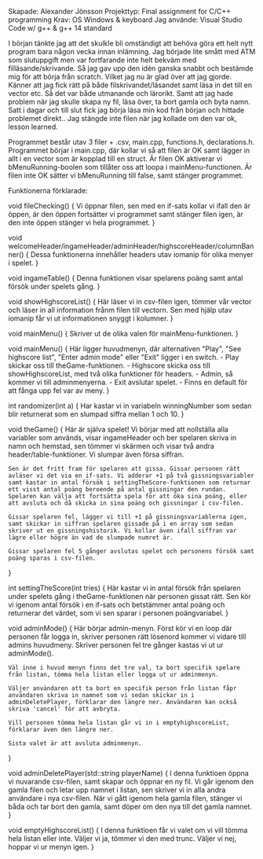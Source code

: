 Skapade:        Alexander Jönsson
Projekttyp:     Final assignment for C/C++ programming
Krav:           OS Windows & keyboard
Jag använde:    Visual Studio Code w/ g++ & g++ 14 standard

I början tänkte jag att det skulkle bli omständigt att behöva göra ett helt nytt program bara någon vecka innan inlämning.
Jag började lite smått med ATM som slutuppgift men var fortfarande inte helt bekväm med filläsande/skrivande. Så jag gav upp
den idén ganska snabbt och bestämde mig för att börja från scratch. Vilket jag nu är glad över att jag gjorde.
Känner att jag fick rätt på både filskrivandet/läsandet samt läsa in det till en vector etc.
Så det var både utmanande och lärorikt. Samt att jag hade problem när jag skulle skapa ny fil, läsa över, ta bort gamla och byta namn.
Satt i dagar och till slut fick jag börja läsa min kod från början och hittade problemet direkt.. Jag stängde inte filen när jag kollade om den var ok, lesson learned.

Programmet består utav 3 filer + .csv, main.cpp, functions.h, declarations.h. Programmet börjar i main.cpp, där kollar vi så att filen är OK samt lägger in allt i en vector som är kopplad till en struct.
Är filen OK aktiverar vi bMenuRunning-boolen som tillåter oss att loopa i mainMenu-functionen. Är filen inte OK sätter vi bMenuRunning till false, samt stänger programmet.

Funktionerna förklarade:

void fileChecking()
{
    Vi öppnar filen, sen med en if-sats kollar vi ifall den är öppen, är den öppen fortsätter vi programmet samt stänger filen igen, är den inte öppen stänger vi hela programmet.
}

void welcomeHeader/ingameHeader/adminHeader/highscoreHeader/columnBanner()
{
    Dessa funktionerna innehåller headers utav iomanip för olika menyer i spelet.
}

void ingameTable()
{
    Denna funktionen visar spelarens poäng samt antal försök under spelets gång.
}

void showHighscoreList()
{
    Här läser vi in csv-filen igen, tömmer vår vector och läser in all information frånm filen till vectorn.
    Sen med hjälp utav iomanip får vi ut informationen snyggt i kolumner.
}

void mainMenu()
{
    Skriver ut de olika valen för mainMenu-funktionen.
}

void mainMenu()
{
    Här ligger huvudmenyn, där alternativen "Play", "See highscore list", "Enter admin mode" eller "Exit" ligger i en switch.
    - Play skickar oss till theGame-funktionen.
    - Highscore skicka oss till showHighscoreList, med två olika funktioner för headers.
    - Admin, så kommer vi till adminmenyerna.
    - Exit avslutar spelet.
    - Finns en default för att fånga upp fel var av meny.
}

int randomizer(int a)
{
    Har kastar vi in variabeln winningNumber som sedan blir returnerat som en slumpad siffra mellan 1 och 10.
}

void theGame()
{
    Här är själva spelet! Vi börjar med att nollställa alla variabler som används, visar ingameHeader och ber spelaren skriva in namn och hemstad, sen tömmer vi skärmen och visar två andra header/table-funktioner. Vi slumpar även försa siffran.

    Sen är det fritt fram för spelaren att gissa. Gissar personen rätt avläser vi det via en if-sats. Vi adderar +1 på två gissningsvariabler samt kastar in antal försök i settingTheScore-funktionen som returnar ett visst antal poäng beroende på antal gissningar den rundan. Spelaren kan välja att fortsätta spela för att öka sina poäng, eller att avsluta och då skicka in sina poäng och gissningar i csv-filen.

    Gissar spelaren fel, lägger vi till +1 på gissningsvariablerna igen, samt skickar in siffran spelaren gissade på i en array som sedan skriver ut en gissningshistorik. Vi kollar även ifall siffran var lägre eller högre än vad de slumpade numret är.

    Gissar spelaren fel 5 gånger avslutas spelet och personens försök samt poäng sparas i csv-filen.
}

int settingTheScore(int tries)
{
    Här kastar vi in antal försök från spelaren under spelets gång i theGame-funktionen när personen gissat rätt.
    Sen kör vi igenom antal försök i en if-sats och betstämmer antal poäng och returnerar det värdet, som vi sen sparar i personen poängvariabel.
}

void adminMode()
{
    Här börjar admin-menyn. Först kör vi en loop där personen får logga in, skriver personen rätt lösenord kommer vi vidare till admins huvudmeny.
    Skriver personen fel tre gånger kastas vi ut ur adminMode().

    Väl inne i huvud menyn finns det tre val, ta bort specifik spelare från listan, tömma hela listan eller logga ut ur adminmenyn.

    Väljer användaren att ta bort en specifik person från listan fåpr användaren skriva in namnet som vi sedan skickar in i adminDeletePlayer, förklarar den längre ner. Användaren kan också skriva 'cancel' för att avbryta.

    Vill personen tömma hela listan går vi in i emptyhighscoreList, förklarar även den längre ner.

    Sista valet är att avsluta adminmenyn.
}

void adminDeletePlayer(std::string playerName)
{
    I denna funktioen öppna vi nuvarande csv-filen, samt skapar och öppnar en ny fil. Vi går igenom den gamla filen och letar upp namnet i listan, sen skriver vi in alla andra användare i nya csv-filen. När vi gått igenom hela gamla filen, stänger vi båda och tar bort den gamla, samt döper om den nya till det gamla namnet.
}

void emptyHighscoreList()
{
    I denna funktioen får vi valet om vi vill tömma hela listan eller inte. Väljer vi ja, tömmer vi den med trunc.
    Väljer vi nej, hoppar vi ur menyn igen.
}